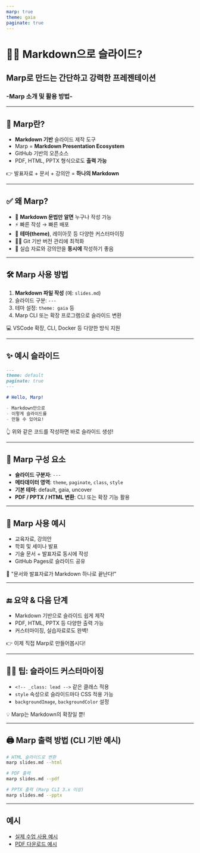 ```yaml
---
marp: true
theme: gaia
paginate: true
---
```


# 🧑‍🏫 Markdown으로 슬라이드?  
## Marp로 만드는 간단하고 강력한 프레젠테이션  
### -Marp 소개 및 활용 방법-

---

## 📌 Marp란?

- **Markdown 기반** 슬라이드 제작 도구  
- Marp = **Markdown Presentation Ecosystem**  
- GitHub 기반의 오픈소스  
- PDF, HTML, PPTX 형식으로도 **출력 가능**

👉 발표자료 + 문서 + 강의안 = **하나의 Markdown**

---

## ✅ 왜 Marp?

- 📄 **Markdown 문법만 알면** 누구나 작성 가능  
- ⚡️ 빠른 작성 → 빠른 배포  
- 🎨 **테마(theme)**, 레이아웃 등 다양한 커스터마이징  
- 🧑‍💻 Git 기반 버전 관리에 최적화  
- 💼 실습 자료와 강의안을 **동시에** 작성하기 좋음

---

## 🛠️ Marp 사용 방법

1. **Markdown 파일 작성** (예: `slides.md`)  
2. 슬라이드 구분: `---`  
3. 테마 설정: `theme: gaia` 등  
4. Marp CLI 또는 확장 프로그램으로 슬라이드 변환

💻 VSCode 확장, CLI, Docker 등 다양한 방식 지원

---

## ✨ 예시 슬라이드

```markdown
---
theme: default
paginate: true
---

# Hello, Marp!

- Markdown만으로
- 이렇게 슬라이드를
- 만들 수 있어요!
````

👆 위와 같은 코드를 작성하면 바로 슬라이드 생성!

---

## 🧱 Marp 구성 요소

* **슬라이드 구분자**: `---`
* **메타데이터 영역**: `theme`, `paginate`, `class`, `style`
* **기본 테마**: default, gaia, uncover
* **PDF / PPTX / HTML 변환**: CLI 또는 확장 기능 활용

---

## 💼 Marp 사용 예시

* 교육자료, 강의안
* 학회 및 세미나 발표
* 기술 문서 + 발표자료 동시에 작성
* GitHub Pages로 슬라이드 공유

📢 "문서와 발표자료가 Markdown 하나로 끝난다!"

---

## 🔚 요약 & 다음 단계

* Markdown 기반으로 슬라이드 쉽게 제작
* PDF, HTML, PPTX 등 다양한 출력 가능
* 커스터마이징, 실습자료로도 완벽!

👉 이제 직접 Marp로 만들어봅시다!

---

## 🧑‍🎨 팁: 슬라이드 커스터마이징

* `<!-- _class: lead -->` 같은 클래스 적용
* `style` 속성으로 슬라이드마다 CSS 적용 가능
* `backgroundImage`, `backgroundColor` 설정

💡 Marp는 Markdown의 확장일 뿐!

---

## 🖨️ Marp 출력 방법 (CLI 기반 예시)

```bash
# HTML 슬라이드로 변환
marp slides.md --html

# PDF 출력
marp slides.md --pdf

# PPTX 출력 (Marp CLI 3.x 이상)
marp slides.md --pptx
```

---
## 예시

- [실제 수업 사용 예시](https://expandsource.github.io/tableau_2025/html/16_Histogram.html)
- [PDF 다운로드 예시](https://www.notion.so/euskate/241bbdaf507680cd9fe4c23a8ad8cb05?source=copy_link)